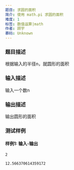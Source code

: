 ```yaml
---
题目: 求圆的面积
简介: 使用 math.pi 求圆的面积
难度: 1
标签: 数值运算|math
作者: 顾宇
慕码: Unknown
---
```


### 题目描述

根据输入的半径n，就圆形的面积

### 输入描述

输入一个数n

### 输出描述

输出圆形的面积

### 测试样例

#### 样例1: 输入-输出

```
2
```

```
12.566370614359172
```

